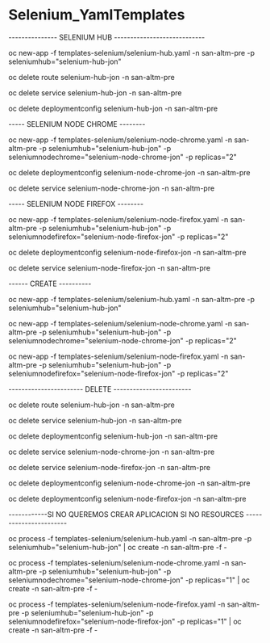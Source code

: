 # Selenium_YamlTemplates

---------------  SELENIUM HUB ----------------------------

oc new-app -f templates-selenium/selenium-hub.yaml -n san-altm-pre -p seleniumhub="selenium-hub-jon"

oc delete route selenium-hub-jon -n san-altm-pre

oc delete service selenium-hub-jon -n san-altm-pre

oc delete deploymentconfig selenium-hub-jon -n san-altm-pre



----- SELENIUM NODE CHROME --------

oc new-app -f templates-selenium/selenium-node-chrome.yaml -n san-altm-pre -p seleniumhub="selenium-hub-jon" -p seleniumnodechrome="selenium-node-chrome-jon" -p replicas="2"

oc delete deploymentconfig selenium-node-chrome-jon -n san-altm-pre

oc delete service selenium-node-chrome-jon -n san-altm-pre


----- SELENIUM NODE FIREFOX --------

oc new-app -f templates-selenium/selenium-node-firefox.yaml -n san-altm-pre -p seleniumhub="selenium-hub-jon" -p seleniumnodefirefox="selenium-node-firefox-jon" -p replicas="2"

oc delete deploymentconfig selenium-node-firefox-jon -n san-altm-pre

oc delete service selenium-node-firefox-jon -n san-altm-pre



------ CREATE ----------

oc new-app -f templates-selenium/selenium-hub.yaml -n san-altm-pre -p seleniumhub="selenium-hub-jon"

oc new-app -f templates-selenium/selenium-node-chrome.yaml -n san-altm-pre -p seleniumhub="selenium-hub-jon" -p seleniumnodechrome="selenium-node-chrome-jon" -p replicas="2"

oc new-app -f templates-selenium/selenium-node-firefox.yaml -n san-altm-pre -p seleniumhub="selenium-hub-jon" -p seleniumnodefirefox="selenium-node-firefox-jon" -p replicas="2"




-----------------------  DELETE ------------------------

oc delete route selenium-hub-jon -n san-altm-pre

oc delete service selenium-hub-jon -n san-altm-pre

oc delete deploymentconfig selenium-hub-jon -n san-altm-pre

oc delete service selenium-node-chrome-jon -n san-altm-pre

oc delete service selenium-node-firefox-jon -n san-altm-pre

oc delete deploymentconfig selenium-node-chrome-jon -n san-altm-pre

oc delete deploymentconfig selenium-node-firefox-jon -n san-altm-pre




------------SI NO QUEREMOS CREAR APLICACION SI NO RESOURCES -----------------------

oc process -f templates-selenium/selenium-hub.yaml -n san-altm-pre -p seleniumhub="selenium-hub-jon" | oc create -n san-altm-pre -f - 

oc process -f templates-selenium/selenium-node-chrome.yaml -n san-altm-pre -p seleniumhub="selenium-hub-jon" -p seleniumnodechrome="selenium-node-chrome-jon" -p replicas="1" | oc create -n san-altm-pre -f -

oc process -f templates-selenium/selenium-node-firefox.yaml -n san-altm-pre -p seleniumhub="selenium-hub-jon" -p seleniumnodefirefox="selenium-node-firefox-jon" -p replicas="1" | oc create -n san-altm-pre -f -



